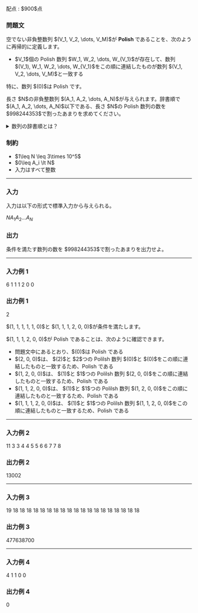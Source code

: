 
<div>

<span>

<span>

<p>
配点 : $900$点
</p>

<div>

<section>

### **問題文**

<p>
空でない非負整数列 $(V_1, V_2, \dots, V_M)$が 
<strong>
Polish
</strong>
であることを、次のように再帰的に定義します。
</p>

<ul>

<li>
$V_1$個の Polish 数列 $W_1, W_2, \dots, W_{V_1}$が存在して、数列 $(V_1), W_1, W_2, \dots, W_{V_1}$をこの順に連結したものが数列 $(V_1, V_2, \dots, V_M)$と一致する
</li>

</ul>

<p>
特に、数列 $(0)$は Polish です。
</p>

<p>
長さ $N$の非負整数列 $(A_1, A_2, \dots, A_N)$が与えられます。辞書順で $(A_1, A_2, \dots, A_N)$以下である、長さ $N$の Polish 数列の数を $998244353$で割ったあまりを求めてください。
</p>

<details>

<summary>
数列の辞書順とは？
</summary>

<p>
数列 $S = (S_1,S_2,\ldots,S_{|S|})$が数列 $T = (T_1,T_2,\ldots,T_{|T|})$より
<strong>
辞書順で小さい
</strong>
とは、下記の 1. と 2. のどちらかが成り立つことを言います。
ここで、$|S|, |T|$はそれぞれ $S, T$の長さを表します。
</p>

<ol>

<li>
$|S| \lt |T|$かつ $(S_1,S_2,\ldots,S_{|S|}) = (T_1,T_2,\ldots,T_{|S|})$。 
</li>

<li>
ある整数 $1 \leq i \leq \min\lbrace |S|, |T| \rbrace$が存在して、下記の $2$つがともに成り立つ。

<ul>

<li>
$(S_1,S_2,\ldots,S_{i-1}) = (T_1,T_2,\ldots,T_{i-1})$
</li>

<li>
$S_i$が $T_i$より（数として）小さい。
</li>

</ul>

</li>

</ol>

</details>

</section>

</div>

<div>

<section>

### **制約**

<ul>

<li>
$1\leq N \leq 3\times 10^5$
</li>

<li>
$0\leq A_i \lt N$
</li>

<li>
入力はすべて整数
</li>

</ul>

</section>

</div>

---

<div>

<div>

<section>

### **入力**

<p>
入力は以下の形式で標準入力から与えられる。
</p>

<div>

$N$$A_1$$A_2$$\dots$$A_N$
</div>

</section>

</div>

<div>

<section>

### **出力**

<p>
条件を満たす数列の数を $998244353$で割ったあまりを出力せよ。
</p>

</section>

</div>

</div>

---

<div>

<section>

### **入力例 1**

<div>

6
1 1 1 2 0 0

</div>

</section>

</div>

<div>

<section>

### **出力例 1**

<div>

2

</div>

<p>
$(1, 1, 1, 1, 1, 0)$と $(1, 1, 1, 2, 0, 0)$が条件を満たします。
</p>

<p>
$(1, 1, 1, 2, 0, 0)$が Polish であることは、次のように確認できます。
</p>

<ul>

<li>
問題文中にあるとおり、$(0)$は Polish である
</li>

<li>
$(2, 0, 0)$は、 $(2)$と $2$つの Polilsh 数列 $(0)$と $(0)$をこの順に連結したものと一致するため、Polish である
</li>

<li>
$(1, 2, 0, 0)$は、 $(1)$と $1$つの Polilsh 数列 $(2, 0, 0)$をこの順に連結したものと一致するため、Polish である
</li>

<li>
$(1, 1, 2, 0, 0)$は、 $(1)$と $1$つの Polilsh 数列 $(1, 2, 0, 0)$をこの順に連結したものと一致するため、Polish である
</li>

<li>
$(1, 1, 1, 2, 0, 0)$は、 $(1)$と $1$つの Polilsh 数列 $(1, 1, 2, 0, 0)$をこの順に連結したものと一致するため、Polish である
</li>

</ul>

</section>

</div>

---

<div>

<section>

### **入力例 2**

<div>

11
3 3 4 4 5 5 6 6 7 7 8

</div>

</section>

</div>

<div>

<section>

### **出力例 2**

<div>

13002

</div>

</section>

</div>

---

<div>

<section>

### **入力例 3**

<div>

19
18 18 18 18 18 18 18 18 18 18 18 18 18 18 18 18 18 18 18

</div>

</section>

</div>

<div>

<section>

### **出力例 3**

<div>

477638700

</div>

</section>

</div>

---

<div>

<section>

### **入力例 4**

<div>

4
1 1 0 0

</div>

</section>

</div>

<div>

<section>

### **出力例 4**

<div>

0

</div>

</section>

</div>

</span>

</span>

</div>
